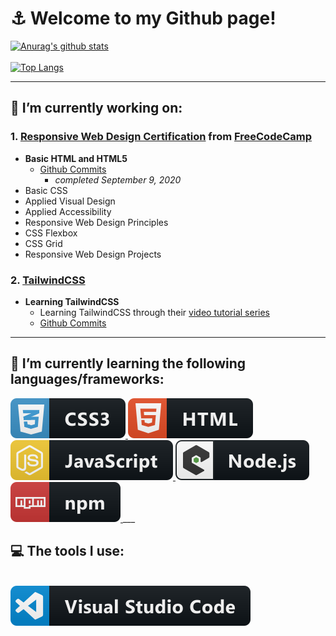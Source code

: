 # :anchor: Welcome to my Github page!



[![Anurag's github stats](https://github-readme-stats.vercel.app/api?username=ChrisFisqly)](https://github.com/ChrisFisqly/github-readme-stats&show_icons=true&theme=dark)
<br></br>
[![Top Langs](https://github-readme-stats.vercel.app/api/top-langs/?username=ChrisFisqly)](https://github.com/ChrisFisqly/github-readme-stats)
<!--
**ChrisFisqly/ChrisFisqly** is a ✨ _special_ ✨ repository because its `README.md` (this file) appears on your GitHub profile.
-->
___
## :hammer: I’m currently working on:

### 1. [Responsive Web Design Certification](https://github.com/ChrisFisqly/Responsive-Web-Design-Certification) from [FreeCodeCamp](https://www.freecodecamp.org/learn/)

 - **Basic HTML and HTML5** 
   - [Github Commits](https://github.com/ChrisFisqly/Responsive-Web-Design-Certification/commits/master)
     - *completed September 9, 2020*
 - Basic CSS
 - Applied Visual Design
 - Applied Accessibility
 - Responsive Web Design Principles
 - CSS Flexbox
 - CSS Grid
 - Responsive Web Design Projects
 
 ### 2. [TailwindCSS](https://tailwindcss.com/)
 - **Learning TailwindCSS**
   - Learning TailwindCSS through their [video tutorial series](https://tailwindcss.com/course/setting-up-tailwind-and-postcss)
   - [Github Commits](https://github.com/ChrisFisqly/Tailwind-CSS-Learning/commits/master)
___

## :blue_book: I’m currently learning the following languages/frameworks:

<a href=#>
  <img 
    src="https://github.com/ChrisFisqly/ChrisFisqly/blob/master/img/css3.svg" 
    alt="CSS badge" 
    style="vertical-align:top margin:6px 4px"
  >
</a>
<a href=#>
  <img 
    src="https://github.com/ChrisFisqly/ChrisFisqly/blob/master/img/html.svg" 
    alt="HTML badge" 
    style="vertical-align:top margin:6px 4px"
  >
</a>
<a href=#>
  <img 
    src="https://github.com/ChrisFisqly/ChrisFisqly/blob/master/img/js.svg" 
    alt="JavaScript badge" 
    style="vertical-align:top margin:6px 4px"
  >
</a>
<a href=#>
  <img 
    src="https://github.com/ChrisFisqly/ChrisFisqly/blob/master/img/nodejs_larger.svg" 
    alt="node.js badge" 
    style="vertical-align:top margin:6px 4px"
  >
</a>
<a href=#>
  <img 
    src="https://github.com/ChrisFisqly/ChrisFisqly/blob/master/img/npm.svg" 
    alt="npm badge" 
    style="vertical-align:top margin:6px 4px"
  >
</a>
___

## :computer: The tools I use:
</br>
<a href=#>
  <img 
    src="https://github.com/ChrisFisqly/ChrisFisqly/blob/master/img/visualstudio_code.svg" 
    alt="Visual Studio Code badge" 
    style="vertical-align:top margin:6px 4px"
  >


